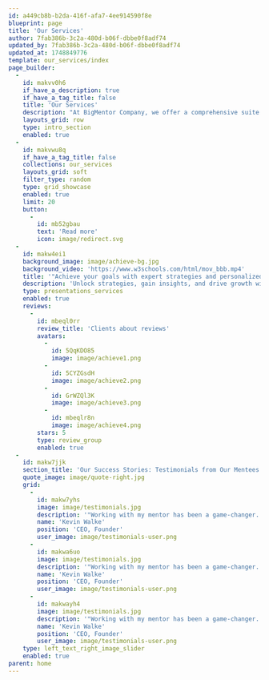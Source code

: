```yaml
---
id: a449cb8b-b2da-416f-afa7-4ee914590f8e
blueprint: page
title: 'Our Services'
author: 7fab386b-3c2a-480d-b06f-dbbe0f8adf74
updated_by: 7fab386b-3c2a-480d-b06f-dbbe0f8adf74
updated_at: 1748849776
template: our_services/index
page_builder:
  -
    id: makvv0h6
    if_have_a_description: true
    if_have_a_tag_title: false
    title: 'Our Services'
    description: "At BigMentor Company, we offer a comprehensive suite of mentoring services designed to cater to the diverse needs of individuals and businesses. Our expert mentors provide personalized guidance to help you navigate the complexities of your professional journey. Whether you're a startup seeking to refine your business model, a leader aiming to enhance your leadership skills, or a professional looking to advance your career, our tailored mentoring programs are structured to support your specific goals. We focus on fostering growth through strategic advice, practical insights, and actionable plans that align with your unique aspirations."
    layouts_grid: row
    type: intro_section
    enabled: true
  -
    id: makvwu8q
    if_have_a_tag_title: false
    collections: our_services
    layouts_grid: soft
    filter_type: random
    type: grid_showcase
    enabled: true
    limit: 20
    button:
      -
        id: mb52gbau
        text: 'Read more'
        icon: image/redirect.svg
  -
    id: makw4ei1
    background_image: image/achieve-bg.jpg
    background_video: 'https://www.w3schools.com/html/mov_bbb.mp4'
    title: '"Achieve your goals with expert strategies and personalized business guidance."'
    description: 'Unlock strategies, gain insights, and drive growth with expert guidance.'
    type: presentations_services
    enabled: true
    reviews:
      -
        id: mbeql0rr
        review_title: 'Clients about reviews'
        avatars:
          -
            id: 5QqKDO85
            image: image/achieve1.png
          -
            id: 5CYZGsdH
            image: image/achieve2.png
          -
            id: GrWZQl3K
            image: image/achieve3.png
          -
            id: mbeqlr8n
            image: image/achieve4.png
        stars: 5
        type: review_group
        enabled: true
  -
    id: makw7jjk
    section_title: 'Our Success Stories: Testimonials from Our Mentees'
    quote_image: image/quote-right.jpg
    grid:
      -
        id: makw7yhs
        image: image/testimonials.jpg
        description: '"Working with my mentor has been a game-changer. Their expert advice and personalized guidance have significantly improved my business strategies and leadership skills. I''ve seen remarkable growth in my business and gained invaluable insights. Highly recommend this mentoring program to anyone looking to elevate their professional journey."'
        name: 'Kevin Walke'
        position: 'CEO, Founder'
        user_image: image/testimonials-user.png
      -
        id: makwa6uo
        image: image/testimonials.jpg
        description: '"Working with my mentor has been a game-changer. Their expert advice and personalized guidance have significantly improved my business strategies and leadership skills. I''ve seen remarkable growth in my business and gained invaluable insights. Highly recommend this mentoring program to anyone looking to elevate their professional journey."'
        name: 'Kevin Walke'
        position: 'CEO, Founder'
        user_image: image/testimonials-user.png
      -
        id: makwayh4
        image: image/testimonials.jpg
        description: '"Working with my mentor has been a game-changer. Their expert advice and personalized guidance have significantly improved my business strategies and leadership skills. I''ve seen remarkable growth in my business and gained invaluable insights. Highly recommend this mentoring program to anyone looking to elevate their professional journey."'
        name: 'Kevin Walke'
        position: 'CEO, Founder'
        user_image: image/testimonials-user.png
    type: left_text_right_image_slider
    enabled: true
parent: home
---
```

